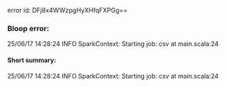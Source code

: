 error id: DFj8x4WWzpgHyXHfqFXPGg==
### Bloop error:

25/06/17 14:28:24 INFO SparkContext: Starting job: csv at main.scala:24
#### Short summary: 

25/06/17 14:28:24 INFO SparkContext: Starting job: csv at main.scala:24